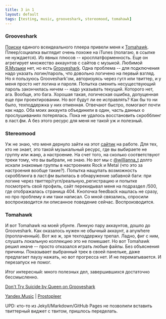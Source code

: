 ```yaml
---
title: 3 in 1
layout: default
tags: [testing, music, grooveshark, stereomood, tomahawk]
---
```


### Grooveshark
[Поиски](https://twitter.com/denis_usanov/status/342003031187005440) единого всеидеального плеера привели меня к [Tomahawk](http://www.tomahawk-player.org/).
Плеер/социалка выглядит очень похоже на iTunes (полагаю, в ссылке не нуждается). Из явных плюсов -- кросплатформенность. Еще он агрегирует множество аккаунтов с сайтов с музыкой. Любимой [Я.Музыки](http://music.yandex.ru/) нет, но есть [Grooveshark](http://grooveshark.com/). Одна проблема -- для подключения надо указать логин/пароль, что довольно логичено на первый взгляд. Но я пользуюсь Grooveshark'ом, авторизуясь через гугл или твиттер, и у меня просто нет логина и пароля. Попытка сменить несуществующий пароль закончилась ничем -- надо указывать текущий. Которого нет, ага. Вообще, это бага. Хорошая такая, логическая ошибка, допущенная еще при проектировании. Но вот будут ли ее исправлять? Как бы то ни было, техподдержка у них отменная. Отвечают быстро, помогают почти как надо. Оба моих аккаунта объединили в один, часть данных о прослушиваниях потерялась. Пока не удалось восстановить скробблинг в ласт.фм. А без этого ресурс для меня не такой уж и полезный.  

### Stereomood
Уж не знаю, что меня дернуло зайти на этот [сайтик](http://www.stereomood.com/) на работе. Для тех, кто не знает, это такой музыкальный ресурс, где вы выбираете не группу или жанр, а настроение. На счет того, на сколько соответствуют треки тому, что вы выбрали, не знаю. Но вот мы с [@willianna_t](https://twitter.com/willianna_t) долго искали знакомые группы в настроениях Rock и Metal (что это за настроения вообще такие?). Попытка нащупать возможность скробблинга в ласт.фм вылилась в обнаружение забавной баги: при логине через твиттер/гугл/реальную_регистрацию и попытке посмотреть свой профиль, сайт перекидывал меня на подраздел /500, где отображалась страница 404. Кнопочка feedback нашлась не сразу, но про проблему я им таки написал. Со мной связались, спросили воспроизводится ли описанное поведение сейчас. Воспроизводится.  

### Tomahawk
И вот Tomahawk на моей убунте. Линкую пару аккаунтов, дошло до Grooveshark. Как оказалось нужен не обычный аккаунт, а anywhere (проплаченный). Вот же ж, зря техподдержку трепал. Ладно, фиг с ним, слушать локальную коллекцию это не помешает. Но вот Tomahawk решил иначе -- просто отказался играть любые файлы. Без объяснения причины. Показывает выбранный трек в своей панельке, даже предлагает паузу нажать, но вот прогресса нет. И не перематывается. И перезапуск не помог.  

Итог интересный: много полезных дел, завершившихся достаточно бессмысленно.  

<object width="250" height="40" classid="clsid:D27CDB6E-AE6D-11cf-96B8-444553540000" id="gsSong863335565" name="gsSong863335565"><param name="movie" value="http://grooveshark.com/songWidget.swf" /><param name="wmode" value="window" /><param name="allowScriptAccess" value="always" /><param name="flashvars" value="hostname=grooveshark.com&songID=8633355&style=metal&p=0" /><object type="application/x-shockwave-flash" data="http://grooveshark.com/songWidget.swf" width="250" height="40"><param name="wmode" value="window" /><param name="allowScriptAccess" value="always" /><param name="flashvars" value="hostname=grooveshark.com&songID=8633355&style=metal&p=0" /><span><a href="http://grooveshark.com/search/song?q=Queen%20Don't%20Try%20Suicide" title="Don&#x27;t Try Suicide by Queen on Grooveshark">Don&#x27;t Try Suicide by Queen on Grooveshark</a></span></object></object>  

[Yandex.Music](http://music.yandex.ru/?ncrnd=98#!/track/2277991/album/225653) | [Prostopleer](http://prostopleer.com/tracks/57245479bVl)

UPD: кто-то из Jekyll/Markdown/GitHub Pages не позволили вставить твиттерный виджет с твитом, пришлось переделать.
